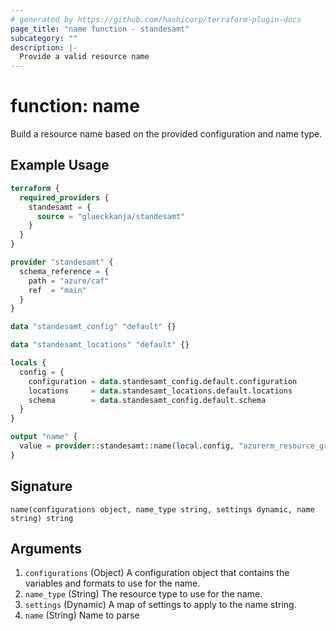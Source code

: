 ```yaml
---
# generated by https://github.com/hashicorp/terraform-plugin-docs
page_title: "name function - standesamt"
subcategory: ""
description: |-
  Provide a valid resource name
---
```


# function: name

Build a resource name based on the provided configuration and name type.

## Example Usage

```terraform
terraform {
  required_providers {
    standesamt = {
      source = "glueckkanja/standesamt"
    }
  }
}

provider "standesamt" {
  schema_reference = {
    path = "azure/caf"
    ref  = "main"
  }
}

data "standesamt_config" "default" {}

data "standesamt_locations" "default" {}

locals {
  config = {
    configuration = data.standesamt_config.default.configuration
    locations     = data.standesamt_locations.default.locations
    schema        = data.standesamt_config.default.schema
  }
}

output "name" {
  value = provider::standesamt::name(local.config, "azurerm_resource_group", {}, "example")
}
```

## Signature

<!-- signature generated by tfplugindocs -->
```text
name(configurations object, name_type string, settings dynamic, name string) string
```

## Arguments

<!-- arguments generated by tfplugindocs -->
1. `configurations` (Object) A configuration object that contains the variables and formats to use for the name.
1. `name_type` (String) The resource type to use for the name.
1. `settings` (Dynamic) A map of settings to apply to the name string.
1. `name` (String) Name to parse


